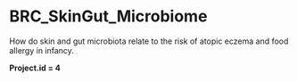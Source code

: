 # BRC_SkinGut_Microbiome
How do skin and gut microbiota relate to the risk of atopic eczema and food allergy in infancy.

**Project.id = 4**
